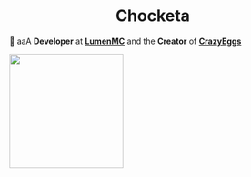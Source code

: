 <h1 align="center">Chocketa</h1>

🌱 aaA **Developer** at **[LumenMC](https://lumenmc.org)** and the **Creator** of **[CrazyEggs](https://modrinth.com/plugin/crazy-eggs)**

<a href="https://github.com/anuraghazra/convoychat">
  <img height=200 align="center" src="https://github-readme-stats.vercel.app/api/top-langs/?username=Choketa&layout=donut&theme=dark&card_width=320" />
</a>

  
